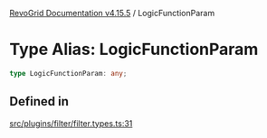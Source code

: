 [RevoGrid Documentation v4.15.5](README.md) / LogicFunctionParam

# Type Alias: LogicFunctionParam

```ts
type LogicFunctionParam: any;
```

## Defined in

[src/plugins/filter/filter.types.ts:31](https://github.com/revolist/revogrid/blob/e4de5901d3a858ae9e9a420f27ffcd2a33073a79/src/plugins/filter/filter.types.ts#L31)
